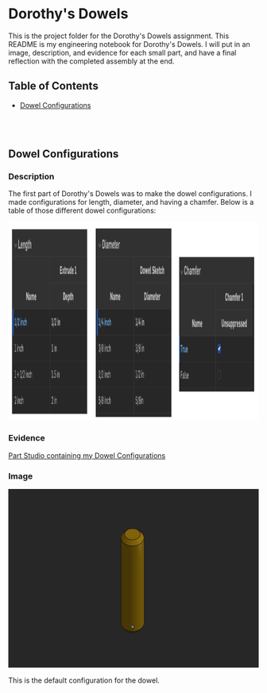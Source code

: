 # Dorothy's Dowels

This is the project folder for the Dorothy's Dowels assignment. This README is my engineering notebook for Dorothy's Dowels. I will put in an image, 
description, and evidence for each small part, and have a final reflection with the completed assembly at the end.

## Table of Contents
* [Dowel Configurations](#dowel-configurations)

<br>
<br>

## Dowel Configurations

### Description

The first part of Dorothy's Dowels was to make the dowel configurations. I made configurations for length, diameter, and having a chamfer. Below is a
 table of those different dowel configurations:

<img src="/dorothy_dowels/images/dowel_configurations.png" height="400px" alt="Dorothy's Dowels Configurations">

### Evidence

[Part Studio containing my Dowel Configurations](https://cvilleschools.onshape.com/documents/c9ac82162a3090764a17b9b5/w/17425d9436da4db7fa621807/e/84e4209c7872dfdfe465c9ff)

### Image

<img src="/dorothy_dowels/images/base_dowel.png" width="600px" height="360px" alt="Dorothy's Dowels Default Dowel Configuration">

This is the default configuration for the dowel.

<br>
<br>
